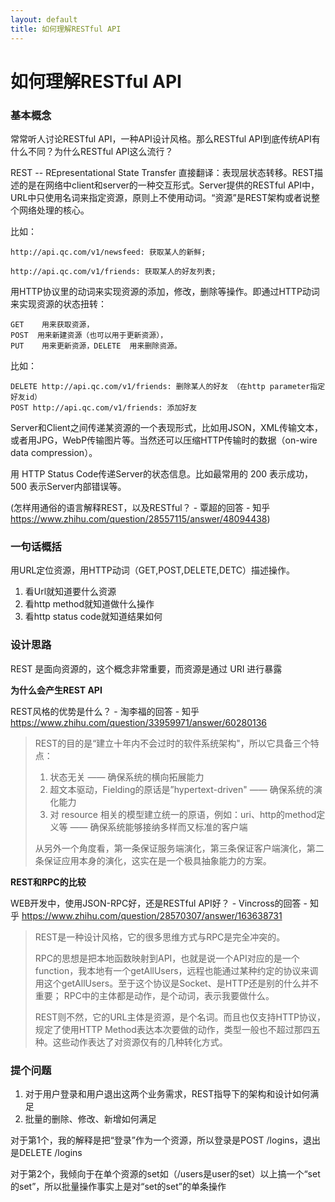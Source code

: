 ```yaml
---
layout: default
title: 如何理解RESTful API
---
```



# 如何理解RESTful API

### 基本概念
常常听人讨论RESTful API，一种API设计风格。那么RESTful API到底传统API有什么不同？为什么RESTful API这么流行？

REST -- REpresentational State Transfer 直接翻译：表现层状态转移。REST描述的是在网络中client和server的一种交互形式。Server提供的RESTful API中，URL中只使用名词来指定资源，原则上不使用动词。“资源”是REST架构或者说整个网络处理的核心。

比如：

	http://api.qc.com/v1/newsfeed: 获取某人的新鲜; 

	http://api.qc.com/v1/friends: 获取某人的好友列表;

用HTTP协议里的动词来实现资源的添加，修改，删除等操作。即通过HTTP动词来实现资源的状态扭转：

	GET    用来获取资源，
	POST  用来新建资源（也可以用于更新资源），
	PUT    用来更新资源，DELETE  用来删除资源。
	
比如：

	DELETE http://api.qc.com/v1/friends: 删除某人的好友 （在http parameter指定好友id）
	POST http://api.qc.com/v1/friends: 添加好友

Server和Client之间传递某资源的一个表现形式，比如用JSON，XML传输文本，或者用JPG，WebP传输图片等。当然还可以压缩HTTP传输时的数据（on-wire data compression）。

用 HTTP Status Code传递Server的状态信息。比如最常用的 200 表示成功，500 表示Server内部错误等。

(怎样用通俗的语言解释REST，以及RESTful？ - 覃超的回答 - 知乎
https://www.zhihu.com/question/28557115/answer/48094438)

### 一句话概括
用URL定位资源，用HTTP动词（GET,POST,DELETE,DETC）描述操作。

1. 看Url就知道要什么资源
2. 看http method就知道做什么操作
3. 看http status  code就知道结果如何



### 设计思路

REST 是面向资源的，这个概念非常重要，而资源是通过 URI 进行暴露

**为什么会产生REST API**

REST风格的优势是什么？ - 淘李福的回答 - 知乎
https://www.zhihu.com/question/33959971/answer/60280136

> REST的目的是“建立十年内不会过时的软件系统架构"，所以它具备三个特点：
>  
> 1. 状态无关 —— 确保系统的横向拓展能力
> 2. 超文本驱动，Fielding的原话是”hypertext-driven" —— 确保系统的演化能力
> 3. 对 resource 相关的模型建立统一的原语，例如：uri、http的method定义等 —— 确保系统能够接纳多样而又标准的客户端
> 
> 从另外一个角度看，第一条保证服务端演化，第三条保证客户端演化，第二条保证应用本身的演化，这实在是一个极具抽象能力的方案。

**REST和RPC的比较**

WEB开发中，使用JSON-RPC好，还是RESTful API好？ - Vincross的回答 - 知乎
https://www.zhihu.com/question/28570307/answer/163638731

> REST是一种设计风格，它的很多思维方式与RPC是完全冲突的。
> 
> RPC的思想是把本地函数映射到API，也就是说一个API对应的是一个function，我本地有一个getAllUsers，远程也能通过某种约定的协议来调用这个getAllUsers。至于这个协议是Socket、是HTTP还是别的什么并不重要；
RPC中的主体都是动作，是个动词，表示我要做什么。
> 
> REST则不然，它的URL主体是资源，是个名词。而且也仅支持HTTP协议，规定了使用HTTP Method表达本次要做的动作，类型一般也不超过那四五种。这些动作表达了对资源仅有的几种转化方式。



### 提个问题

1. 对于用户登录和用户退出这两个业务需求，REST指导下的架构和设计如何满足
2. 批量的删除、修改、新增如何满足

对于第1个，我的解释是把“登录”作为一个资源，所以登录是POST /logins，退出是DELETE /logins

对于第2个，我倾向于在单个资源的set如（/users是user的set）以上搞一个“set的set”，所以批量操作事实上是对“set的set”的单条操作
